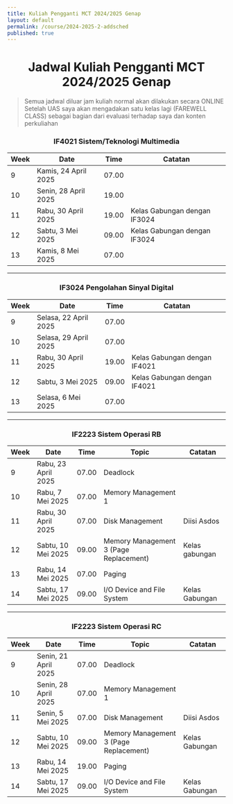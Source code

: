 ```yaml
---
title: Kuliah Pengganti MCT 2024/2025 Genap
layout: default
permalink: /course/2024-2025-2-addsched
published: true
---
```




<h1 align="center">Jadwal Kuliah Pengganti MCT 2024/2025 Genap</h1>

> Semua jadwal diluar jam kuliah normal akan dilakukan secara ONLINE
> Setelah UAS saya akan mengadakan satu kelas lagi (FAREWELL CLASS) sebagai bagian dari evaluasi terhadap saya dan konten perkuliahan



<h3 align="center">IF4021 Sistem/Teknologi Multimedia</h3>

| Week | Date                 | Time  | Catatan                      |
| ---- | -------------------- | ----- | ---------------------------- |
| 9    | Kamis, 24 April 2025 | 07.00 |                              |
| 10   | Senin, 28 April 2025 | 19.00 |                              |
| 11   | Rabu, 30 April 2025  | 19.00 | Kelas Gabungan dengan IF3024 |
| 12   | Sabtu, 3 Mei 2025    | 09.00 | Kelas Gabungan dengan IF3024 |
| 13   | Kamis, 8 Mei 2025    | 07.00 |                              |

---

<h3 align="center">IF3024 Pengolahan Sinyal Digital</h3>

| Week | Date                  | Time  | Catatan                      |
| ---- | --------------------- | ----- | ---------------------------- |
| 9    | Selasa, 22 April 2025 | 07.00 |                              |
| 10   | Selasa, 29 April 2025 | 07.00 |                              |
| 11   | Rabu, 30 April 2025   | 19.00 | Kelas Gabungan dengan IF4021 |
| 12   | Sabtu, 3 Mei 2025     | 09.00 | Kelas Gabungan dengan IF4021 |
| 13   | Selasa, 6 Mei 2025    | 07.00 |                              |

---

<h3 align="center">IF2223 Sistem Operasi RB</h3>

| Week | Date                | Time  | Topic                                  | Catatan        |
| ---- | ------------------- | ----- | -------------------------------------- | -------------- |
| 9    | Rabu, 23 April 2025 | 07.00 | Deadlock                               |                |
| 10   | Rabu, 7 Mei 2025    | 07.00 | Memory Management 1                    |                |
| 11   | Rabu, 30 April 2025 | 07.00 | Disk Management                        | Diisi Asdos    |
| 12   | Sabtu, 10 Mei 2025  | 09.00 | Memory Management 3 (Page Replacement) | Kelas gabungan |
| 13   | Rabu, 14 Mei 2025   | 07.00 | Paging                                 |                |
| 14   | Sabtu, 17 Mei 2025  | 09.00 | I/O Device and File System             | Kelas Gabungan |


---

<h3 align="center">IF2223 Sistem Operasi RC</h3>

| Week | Date                 | Time  | Topic                                  | Catatan        |
| ---- | -------------------- | ----- | -------------------------------------- | -------------- |
| 9    | Senin, 21 April 2025 | 07.00 | Deadlock                               |                |
| 10   | Senin, 28 April 2025 | 07.00 | Memory Management 1                    |                |
| 11   | Senin, 5 Mei 2025    | 07.00 | Disk Management                        | Diisi Asdos    |
| 12   | Sabtu, 10 Mei 2025   | 09.00 | Memory Management 3 (Page Replacement) | Kelas Gabungan |
| 13   | Rabu, 14 Mei 2025    | 19.00 | Paging                                 |                |
| 14   | Sabtu, 17 Mei 2025   | 09.00 | I/O Device and File System             | Kelas Gabungan |


